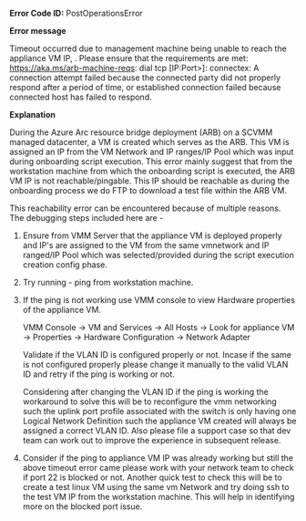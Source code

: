 **Error Code ID:** PostOperationsError

**Error message**
  
 Timeout occurred due to management machine being unable to reach the appliance VM IP, <IP>. Please ensure that the requirements are met: https://aka.ms/arb-machine-reqs: dial tcp [IP:Port>]: connectex: A connection attempt failed because the connected party did not properly respond after a period of time, or established connection failed because connected host has failed to respond.

**Explanation**

During the Azure Arc resource bridge deployment (ARB) on a SCVMM managed datacenter, a VM is created which serves as the ARB. This VM is assigned an IP from the VM Network and IP ranges/IP Pool which was input during onboarding script execution. This error mainly suggest that from the workstation machine from which the onboarding script is executed, the ARB VM IP is not reachable/pingable. This IP should be reachable as during the onboarding process we do FTP to download a test file within the ARB VM.

This reachability error can be encountered because of multiple reasons. The debugging steps included here are -

1) Ensure from VMM Server that the appliance VM is deployed properly and IP's are assigned to the VM from the same vmnetwork and IP ranged/IP Pool which was selected/provided during the script execution creation config phase.
2) Try running - ping <appliance VM IP> from workstation machine.
3) If the ping is not working use VMM console to view Hardware properties of the appliance VM.
   
   VMM Console -> VM and Services -> All Hosts -> Look for appliance VM -> Properties -> Hardware Configuration -> Network Adapter
   
   Validate if the VLAN ID is configured properly or not.
   Incase if the same is not configured properly please change it manually to the valid VLAN ID and retry if the ping is working or not.

   Considering after changing the VLAN ID if the ping is working the workaround to solve this will be to reconfigure the vmm networking such the uplink port profile associated with the switch is only having one Logical Network Definition such the appliance VM created will always be assigned a correct VLAN ID. Also please file a support case so that dev team can work out to improve the experience in subsequent release.

5) Consider if the ping to appliance VM IP was already working but still the above timeout error came please work with your network team to check if port 22 is blocked or not.
   Another quick test to check this will be to create a test linux VM using the same vm Network and try doing ssh to the test VM IP from the workstation machine. This will help in identifying more on the blocked port issue.
